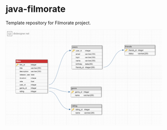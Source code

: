 # java-filmorate
Template repository for Filmorate project.


![DataBase Image](https://github.com/AndMolPraktikum/java-filmorate/blob/main/dataBase.png)

